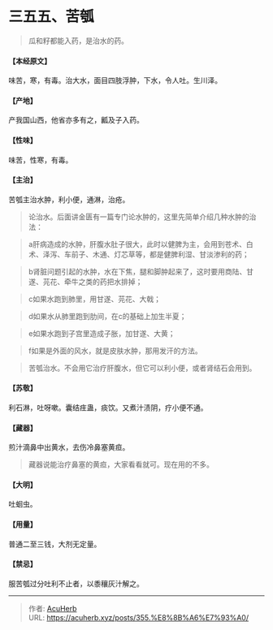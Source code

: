 # 三五五、苦瓠


> 瓜和籽都能入药，是治水的药。

#### 【本经原文】
味苦，寒，有毒。治大水，面目四肢浮肿，下水，令人吐。生川泽。
#### 【产地】
产我国山西，他省亦多有之，瓤及子入药。
#### 【性味】
味苦，性寒，有毒。
#### 【主治】
苦瓠主治水肿，利小便，通淋，治疮。

> 论治水。后面讲金匮有一篇专门论水肿的，这里先简单介绍几种水肿的治法：

> a肝病造成的水肿，肝腹水肚子很大，此时以健脾为主，会用到苍术、白术、泽泻、车前子、木通、灯芯草等，都是健脾利湿、甘淡渗利的药；

> b肾脏问题引起的水肿，水在下焦，腿和脚肿起来了，这时要用商陆、甘遂、芫花、牵牛之类的药把水排掉；

> c如果水跑到肺里，用甘遂、芫花、大戟；

> d如果水从肺里跑到肋间，在c的基础上加生半夏；

> e如果水跑到子宫里造成子胀，加甘遂、大黄；

> f如果是外面的风水，就是皮肤水肿，那用发汗的方法。


> 苦瓠治水。不会用它治疗肝腹水，但它可以利小便，或者肾结石会用到。

#### 【苏敬】
利石淋，吐呀嗽。囊结疰蛊，痰饮。又煮汁渍阴，疗小便不通。
#### 【藏器】
煎汁滴鼻中出黄水，去伤冷鼻塞黄疸。

> 藏器说能治疗鼻塞的黄疸，大家看看就可。现在用的不多。

#### 【大明】
吐蛔虫。
#### 【用量】
普通二至三钱，大剂无定量。
#### 【禁忌】
服苦瓠过分吐利不止者，以黍穰灰汁解之。

---

> 作者: [AcuHerb](https://acuherb.xyz)  
> URL: https://acuherb.xyz/posts/355.%E8%8B%A6%E7%93%A0/  

